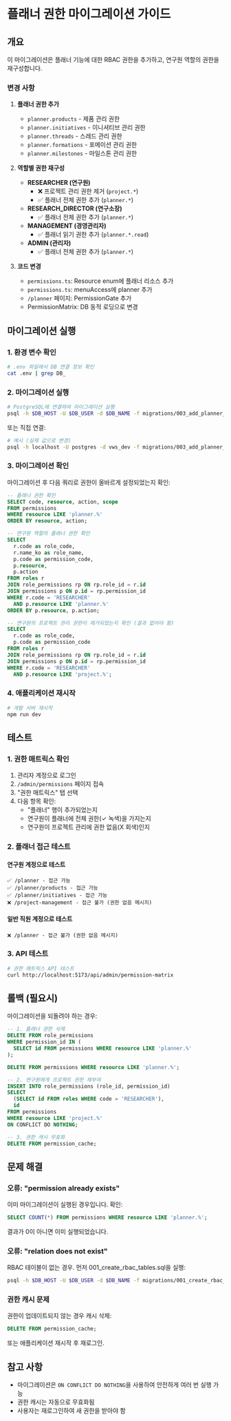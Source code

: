 # 플래너 권한 마이그레이션 가이드

## 개요

이 마이그레이션은 플래너 기능에 대한 RBAC 권한을 추가하고, 연구원 역할의 권한을 재구성합니다.

### 변경 사항

1. **플래너 권한 추가**
   - `planner.products` - 제품 관리 권한
   - `planner.initiatives` - 이니셔티브 관리 권한
   - `planner.threads` - 스레드 관리 권한
   - `planner.formations` - 포메이션 관리 권한
   - `planner.milestones` - 마일스톤 관리 권한

2. **역할별 권한 재구성**
   - **RESEARCHER (연구원)**
     - ❌ 프로젝트 관리 권한 제거 (`project.*`)
     - ✅ 플래너 전체 권한 추가 (`planner.*`)
   - **RESEARCH_DIRECTOR (연구소장)**
     - ✅ 플래너 전체 권한 추가 (`planner.*`)
   - **MANAGEMENT (경영관리자)**
     - ✅ 플래너 읽기 권한 추가 (`planner.*.read`)
   - **ADMIN (관리자)**
     - ✅ 플래너 전체 권한 추가 (`planner.*`)

3. **코드 변경**
   - `permissions.ts`: Resource enum에 플래너 리소스 추가
   - `permissions.ts`: menuAccess에 planner 추가
   - `/planner` 페이지: PermissionGate 추가
   - PermissionMatrix: DB 동적 로딩으로 변경

## 마이그레이션 실행

### 1. 환경 변수 확인

```bash
# .env 파일에서 DB 연결 정보 확인
cat .env | grep DB_
```

### 2. 마이그레이션 실행

```bash
# PostgreSQL에 연결하여 마이그레이션 실행
psql -h $DB_HOST -U $DB_USER -d $DB_NAME -f migrations/003_add_planner_permissions.sql
```

또는 직접 연결:

```bash
# 예시 (실제 값으로 변경)
psql -h localhost -U postgres -d vws_dev -f migrations/003_add_planner_permissions.sql
```

### 3. 마이그레이션 확인

마이그레이션 후 다음 쿼리로 권한이 올바르게 설정되었는지 확인:

```sql
-- 플래너 권한 확인
SELECT code, resource, action, scope
FROM permissions
WHERE resource LIKE 'planner.%'
ORDER BY resource, action;

-- 연구원 역할의 플래너 권한 확인
SELECT
  r.code as role_code,
  r.name_ko as role_name,
  p.code as permission_code,
  p.resource,
  p.action
FROM roles r
JOIN role_permissions rp ON rp.role_id = r.id
JOIN permissions p ON p.id = rp.permission_id
WHERE r.code = 'RESEARCHER'
  AND p.resource LIKE 'planner.%'
ORDER BY p.resource, p.action;

-- 연구원의 프로젝트 관리 권한이 제거되었는지 확인 (결과 없어야 함)
SELECT
  r.code as role_code,
  p.code as permission_code
FROM roles r
JOIN role_permissions rp ON rp.role_id = r.id
JOIN permissions p ON p.id = rp.permission_id
WHERE r.code = 'RESEARCHER'
  AND p.resource LIKE 'project.%';
```

### 4. 애플리케이션 재시작

```bash
# 개발 서버 재시작
npm run dev
```

## 테스트

### 1. 권한 매트릭스 확인

1. 관리자 계정으로 로그인
2. `/admin/permissions` 페이지 접속
3. "권한 매트릭스" 탭 선택
4. 다음 항목 확인:
   - "플래너" 행이 추가되었는지
   - 연구원이 플래너에 전체 권한(✓ 녹색)을 가지는지
   - 연구원이 프로젝트 관리에 권한 없음(X 회색)인지

### 2. 플래너 접근 테스트

#### 연구원 계정으로 테스트

```
✅ /planner - 접근 가능
✅ /planner/products - 접근 가능
✅ /planner/initiatives - 접근 가능
❌ /project-management - 접근 불가 (권한 없음 메시지)
```

#### 일반 직원 계정으로 테스트

```
❌ /planner - 접근 불가 (권한 없음 메시지)
```

### 3. API 테스트

```bash
# 권한 매트릭스 API 테스트
curl http://localhost:5173/api/admin/permission-matrix
```

## 롤백 (필요시)

마이그레이션을 되돌려야 하는 경우:

```sql
-- 1. 플래너 권한 삭제
DELETE FROM role_permissions
WHERE permission_id IN (
  SELECT id FROM permissions WHERE resource LIKE 'planner.%'
);

DELETE FROM permissions WHERE resource LIKE 'planner.%';

-- 2. 연구원에게 프로젝트 권한 재부여
INSERT INTO role_permissions (role_id, permission_id)
SELECT
  (SELECT id FROM roles WHERE code = 'RESEARCHER'),
  id
FROM permissions
WHERE resource LIKE 'project.%'
ON CONFLICT DO NOTHING;

-- 3. 권한 캐시 무효화
DELETE FROM permission_cache;
```

## 문제 해결

### 오류: "permission already exists"

이미 마이그레이션이 실행된 경우입니다. 확인:

```sql
SELECT COUNT(*) FROM permissions WHERE resource LIKE 'planner.%';
```

결과가 0이 아니면 이미 실행되었습니다.

### 오류: "relation does not exist"

RBAC 테이블이 없는 경우. 먼저 001_create_rbac_tables.sql을 실행:

```bash
psql -h $DB_HOST -U $DB_USER -d $DB_NAME -f migrations/001_create_rbac_tables.sql
```

### 권한 캐시 문제

권한이 업데이트되지 않는 경우 캐시 삭제:

```sql
DELETE FROM permission_cache;
```

또는 애플리케이션 재시작 후 재로그인.

## 참고 사항

- 마이그레이션은 `ON CONFLICT DO NOTHING`을 사용하여 안전하게 여러 번 실행 가능
- 권한 캐시는 자동으로 무효화됨
- 사용자는 재로그인하여 새 권한을 받아야 함
